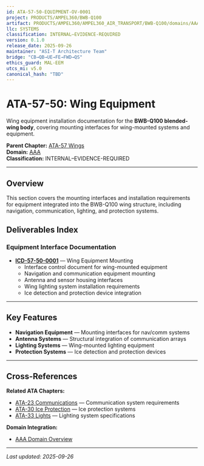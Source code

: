 ```yaml
---
id: ATA-57-50-EQUIPMENT-OV-0001
project: PRODUCTS/AMPEL360/BWB-Q100
artifact: PRODUCTS/AMPEL360/AMPEL360_AIR_TRANSPORT/BWB-Q100/domains/AAA/ata/57/57-50_Equipment/README.md
llc: SYSTEMS
classification: INTERNAL–EVIDENCE-REQUIRED
version: 0.1.0
release_date: 2025-09-26
maintainer: "ASI-T Architecture Team"
bridge: "CB→QB→UE→FE→FWD→QS"
ethics_guard: MAL-EEM
utcs_mi: v5.0
canonical_hash: "TBD"
---
```


# ATA-57-50: Wing Equipment

Wing equipment installation documentation for the **BWB-Q100 blended-wing body**, covering mounting interfaces for wing-mounted systems and equipment.

**Parent Chapter:** [ATA-57 Wings](../README.md)  
**Domain:** [AAA](../../../README.md)  
**Classification:** INTERNAL–EVIDENCE-REQUIRED

---

## Overview

This section covers the mounting interfaces and installation requirements for equipment integrated into the BWB-Q100 wing structure, including navigation, communication, lighting, and protection systems.

## Deliverables Index

### Equipment Interface Documentation

- **[ICD-57-50-0001](./ICD-57-50-0001_WingEquipment_Mounting.md)** — Wing Equipment Mounting
  - Interface control document for wing-mounted equipment
  - Navigation and communication equipment mounting
  - Antenna and sensor housing interfaces
  - Wing lighting system installation requirements
  - Ice detection and protection device integration

---

## Key Features

- **Navigation Equipment** — Mounting interfaces for nav/comm systems
- **Antenna Systems** — Structural integration of communication arrays
- **Lighting Systems** — Wing-mounted lighting equipment
- **Protection Systems** — Ice detection and protection devices

---

## Cross-References

**Related ATA Chapters:**
- [ATA-23 Communications](../../23/README.md) — Communication system requirements
- [ATA-30 Ice Protection](../../30/README.md) — Ice protection systems
- [ATA-33 Lights](../../33/README.md) — Lighting system specifications

**Domain Integration:**
- [AAA Domain Overview](../../../README.md)

---

*Last updated: 2025-09-26*